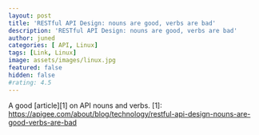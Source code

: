 ```yaml
---
layout: post
title: 'RESTful API Design: nouns are good, verbs are bad'
description: 'RESTful API Design: nouns are good, verbs are bad'
author: juned
categories: [ API, Linux]
tags: [Link, Linux]
image: assets/images/linux.jpg
featured: false
hidden: false
#rating: 4.5    
---
```

A good [article][1] on API nouns and verbs. 
[1]: https://apigee.com/about/blog/technology/restful-api-design-nouns-are-good-verbs-are-bad